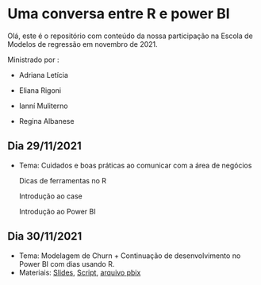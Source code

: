 # Uma conversa entre R e power BI

Olá, este é o repositório com conteúdo da nossa participação na Escola de Modelos de regressão em novembro de 2021. 

Ministrado por : 
 
 - Adriana Letícia 
 
 - Eliana Rigoni 
 
 - Ianní Muliterno 

 - Regina Albanese

## Dia 29/11/2021
- Tema: 
    Cuidados e boas práticas ao comunicar com a área de negócios 
    
    Dicas de ferramentas no R 
    
    Introdução ao case 
    
    Introdução ao Power BI
    
## Dia 30/11/2021
- Tema: Modelagem de Churn + Continuação de desenvolvimento no Power BI com dias usando R.
- Materiais: [Slides](https://iannimuliterno.github.io/EMR11_21/blob/main/docs/index.html), 
[Script](https://github.com/IanniMuliterno/EMR11_21/blob/main/envio_EMR/pratica_EMR_112021.R),
[arquivo pbix](https://github.com/IanniMuliterno/EMR11_21/blob/main/docs/PBI_escola_regressao_versaofinal.pbix)

